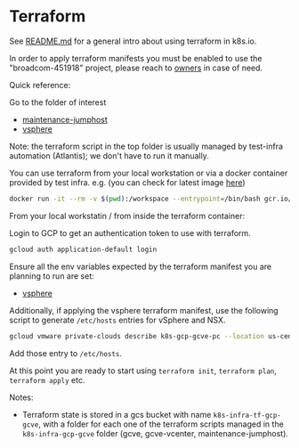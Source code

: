 # Terraform

See [README.md](https://github.com/kubernetes/k8s.io/tree/main/infra/gcp/terraform) for a general intro about using terraform in k8s.io.

In order to apply terraform manifests you  must be enabled to use the "broadcom-451918" project, please reach to [owners](../OWNERS) in case of need.

Quick reference:

Go to the folder of interest
- [maintenance-jumphost](../maintenance-jumphost/)
- [vsphere](../vsphere/)

Note: the terraform script in the top folder is usually managed by test-infra automation (Atlantis); we don't have to run it manually.

You can use terraform from your local workstation or via a docker container provided by test infra. e.g.
(you can check for latest image [here](https://console.cloud.google.com/artifacts/docker/k8s-staging-infra-tools/us/gcr.io/k8s-infra))

```bash
docker run -it --rm -v $(pwd):/workspace --entrypoint=/bin/bash gcr.io/k8s-staging-infra-tools/k8s-infra:v20241217-f8b07a049
```

From your local workstatin / from inside the terraform container:

Login to GCP to get an authentication token to use with terraform.

```bash
gcloud auth application-default login
```

Ensure all the env variables expected by the terraform manifest you are planning to run are set:
- [vsphere](../vsphere/)

Additionally, if applying the vsphere terraform manifest, use the following script to generate `/etc/hosts` entries for vSphere and NSX.

```sh
gcloud vmware private-clouds describe k8s-gcp-gcve-pc --location us-central1-a --format='json' | jq -r '.vcenter.internalIp + " " + .vcenter.fqdn +"\n" + .nsx.internalIp + " " + .nsx.fqdn'
```

Add those entry to `/etc/hosts`.

At this point you are ready to start using `terraform init`, `terraform plan`, `terraform apply` etc. 

Notes:
- Terraform state is stored in a gcs bucket with name `k8s-infra-tf-gcp-gcve`, with a folder for each one of the terraform scripts managed in the `k8s-infra-gcp-gcve` folder (gcve, gcve-vcenter, maintenance-jumphost).